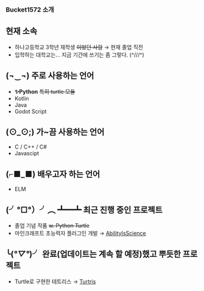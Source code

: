 ### Bucket1572 소개

## 현재 소속
- 하나고등학교 3학년 재학생 ~~이었던 사람~~ → 현재 졸업 직전
- 입학하는 대학교는... 지금 기간에 쓰기는 좀 그렇다. (^///^)

## (¬‿¬) 주로 사용하는 언어
- **✨Python** ~~특히 turtle 모듈~~
- Kotlin
- Java
- Godot Script

## (⊙_⊙;) 가~끔 사용하는 언어
- C / C++ / C#
- Javascipt

## (⌐■_■) 배우고자 하는 언어
- ELM

## (╯°□°）╯︵ ┻━┻ 최근 진행 중인 프로젝트
- 졸업 기념 작품 ~~w. Python Turtle~~
- 마인크래프트 초능력자 플러그인 개발 → [AbilityIsScience](https://github.com/Bucket1572/AbilityIsScience)

## ╰(*°▽°*)╯ 완료(업데이트는 계속 할 예정)했고 뿌듯한 프로젝트
- Turtle로 구현한 테트리스 → [Turtris](https://github.com/Bucket1572/Turtris)
